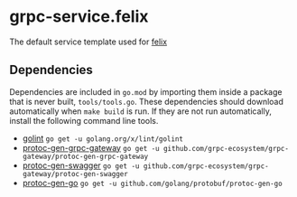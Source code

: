 # grpc-service.felix

The default service template used for [felix](https://github.com/scottcrawford03/felix)

## Dependencies

Dependencies are included in `go.mod` by importing them inside a package that is never built, `tools/tools.go`. These dependencies should download automatically when `make build` is run. If they are not run automatically, install the following command line tools.

* [golint](https://github.com/golang/lint) `go get -u golang.org/x/lint/golint`
* [protoc-gen-grpc-gateway](github.com/grpc-ecosystem/grpc-gateway) `go get -u github.com/grpc-ecosystem/grpc-gateway/protoc-gen-grpc-gateway`
* [protoc-gen-swagger](github.com/grpc-ecosystem/grpc-gateway) `go get -u github.com/grpc-ecosystem/grpc-gateway/protoc-gen-swagger`
* [protoc-gen-go](github.com/golang/protobuf) `go get -u github.com/golang/protobuf/protoc-gen-go`
